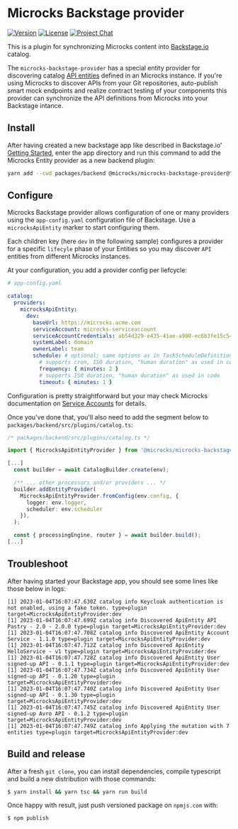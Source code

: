 # Microcks Backstage provider

[![Version](https://img.shields.io/npm/v/@microcks/microcks-backstage-provider?color=blue&style=for-the-badge)]((https://search.maven.org/artifact/io.github.microcks/microcks))
[![License](https://img.shields.io/github/license/microcks/microcks?style=for-the-badge&logo=apache)](https://www.apache.org/licenses/LICENSE-2.0)
[![Project Chat](https://img.shields.io/badge/chat-on_zulip-pink.svg?color=ff69b4&style=for-the-badge&logo=zulip)](https://microcksio.zulipchat.com/)

This is a plugin for synchronizing Microcks content into [Backstage.io](https://backstage.io/) catalog.

The `microcks-backstage-provider` has a special entity provider for discovering catalog [API entities](https://backstage.io/docs/features/software-catalog/system-model#api) defined in an Microcks instance. If you're using Microcks to discover APIs from your Git repositories, auto-publish smart mock endpoints and realize contract testing of your components this provider can synchronize the API definitions from Microcks into your Backstage intance.

## Install

After having created a new backstage app like described in Backstage.io' [Getting Started](https://backstage.io/docs/getting-started/#create-your-backstage-app), enter the app directory and run this command to add the Microcks Entity provider as a new backend plugin:

```sh
yarn add --cwd packages/backend @microcks/microcks-backstage-provider@^0.0.1
```

## Configure

Microcks Backstage provider allows configuration of one or many providers using the `app-config.yaml` configuration file of Backstage. Use a `microcksApiEntity` marker to start configuring them.

Each children key (here `dev` in the following sample) configures a provider for a specific `lifecyle` phase of your Entities so you may discover `API` entities from different Microcks instances.

At your configuration, you add a provider config per liefcycle:

```yaml
# app-config.yaml

catalog:
  providers:
    microcksApiEntity:
      dev:
        baseUrl: https://microcks.acme.com
        serviceAccount: microcks-serviceaccount
        serviceAccountCredentials: ab54d329-e435-41ae-a900-ec6b3fe15c54
        systemLabel: domain
        ownerLabel: team 
        schedule: # optional; same options as in TaskScheduleDefinition
          # supports cron, ISO duration, "human duration" as used in code
          frequency: { minutes: 2 }
          # supports ISO duration, "human duration" as used in code
          timeout: { minutes: 1 }  
```

Configuration is pretty straightforward but your may check Microcks documentation on [Service Accounts](https://microcks.io/documentation/automating/service-account/) for details.

Once you've done that, you'll also need to add the segment below to `packages/backend/src/plugins/catalog.ts`:

```ts
/* packages/backend/src/plugins/catalog.ts */

import { MicrocksApiEntityProvider } from '@microcks/microcks-backstage-provider';

[...]
  const builder = await CatalogBuilder.create(env);

  /** ... other processors and/or providers ... */
  builder.addEntityProvider(
    MicrocksApiEntityProvider.fromConfig(env.config, {
      logger: env.logger,
      scheduler: env.scheduler
    }),
  );

  const { processingEngine, router } = await builder.build();
[...]
``` 

## Troubleshoot

After having started your Backstage app, you should see some lines like those below in logs:

```log
[1] 2023-01-04T16:07:47.630Z catalog info Keycloak authentication is not enabled, using a fake token. type=plugin target=MicrocksApiEntityProvider:dev
[1] 2023-01-04T16:07:47.699Z catalog info Discovered ApiEntity API Pastry - 2.0 - 2.0.0 type=plugin target=MicrocksApiEntityProvider:dev
[1] 2023-01-04T16:07:47.708Z catalog info Discovered ApiEntity Account Service - 1.1.0 type=plugin target=MicrocksApiEntityProvider:dev
[1] 2023-01-04T16:07:47.712Z catalog info Discovered ApiEntity HelloService - v1 type=plugin target=MicrocksApiEntityProvider:dev
[1] 2023-01-04T16:07:47.728Z catalog info Discovered ApiEntity User signed-up API - 0.1.1 type=plugin target=MicrocksApiEntityProvider:dev
[1] 2023-01-04T16:07:47.734Z catalog info Discovered ApiEntity User signed-up API - 0.1.20 type=plugin target=MicrocksApiEntityProvider:dev
[1] 2023-01-04T16:07:47.740Z catalog info Discovered ApiEntity User signed-up API - 0.1.30 type=plugin target=MicrocksApiEntityProvider:dev
[1] 2023-01-04T16:07:47.745Z catalog info Discovered ApiEntity User signed-up Avro API - 0.1.2 type=plugin target=MicrocksApiEntityProvider:dev
[1] 2023-01-04T16:07:47.749Z catalog info Applying the mutation with 7 entities type=plugin target=MicrocksApiEntityProvider:dev
```

## Build and release

After a fresh `git clone`, you can install dependencies, compile typescript and build a new distribution with those commands:

```sh
$ yarn install && yarn tsc && yarn run build
```

Once happy with result, just push versioned package on `npmjs.com` with:

```sh
$ npm publish
```